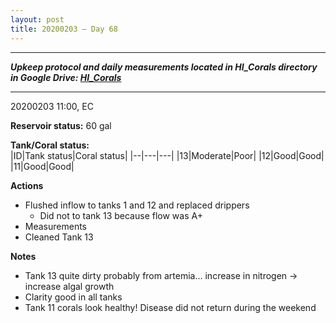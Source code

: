 ```yaml
---
layout: post
title: 20200203 – Day 68
---
```


---
***Upkeep protocol and daily measurements located in HI_Corals directory in Google Drive: [HI_Corals](https://drive.google.com/drive/u/1/folders/1Dxil5Lj1ynvuIuGDWx9_AyqkdplIcCZQ)***

---
20200203 11:00, EC

**Reservoir status:** 60 gal

**Tank/Coral status:**  
|ID|Tank status|Coral status|
|--|---|---|
|13|Moderate|Poor|
|12|Good|Good|
|11|Good|Good|

**Actions**  
- Flushed inflow to tanks 1 and 12 and replaced drippers
    - Did not to tank 13 because flow was A+
- Measurements
- Cleaned Tank 13

**Notes**
- Tank 13 quite dirty probably from artemia... increase in nitrogen -> increase algal growth
- Clarity good in all tanks
- Tank 11 corals look healthy! Disease did not return during the weekend
